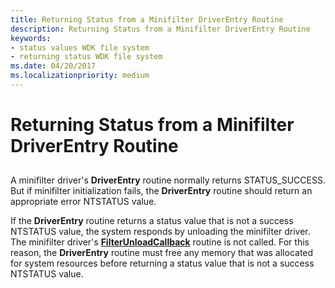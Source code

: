 ```yaml
---
title: Returning Status from a Minifilter DriverEntry Routine
description: Returning Status from a Minifilter DriverEntry Routine
keywords:
- status values WDK file system
- returning status WDK file system
ms.date: 04/20/2017
ms.localizationpriority: medium
---
```


# Returning Status from a Minifilter DriverEntry Routine


## <span id="ddk_returning_status_from_a_minifilter_driverentry_routine_if"></span><span id="DDK_RETURNING_STATUS_FROM_A_MINIFILTER_DRIVERENTRY_ROUTINE_IF"></span>


A minifilter driver's **DriverEntry** routine normally returns STATUS\_SUCCESS. But if minifilter initialization fails, the **DriverEntry** routine should return an appropriate error NTSTATUS value.

If the **DriverEntry** routine returns a status value that is not a success NTSTATUS value, the system responds by unloading the minifilter driver. The minifilter driver's [**FilterUnloadCallback**](/windows-hardware/drivers/ddi/fltkernel/nc-fltkernel-pflt_filter_unload_callback) routine is not called. For this reason, the **DriverEntry** routine must free any memory that was allocated for system resources before returning a status value that is not a success NTSTATUS value.

 

